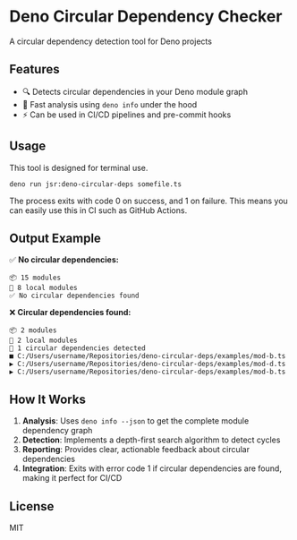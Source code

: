 # Deno Circular Dependency Checker

A circular dependency detection tool for Deno projects

## Features

- 🔍 Detects circular dependencies in your Deno module graph
- 🚀 Fast analysis using `deno info` under the hood
- ⚡ Can be used in CI/CD pipelines and pre-commit hooks

## Usage

This tool is designed for terminal use.

```shell
deno run jsr:deno-circular-deps somefile.ts
```

The process exits with code 0 on success, and 1 on failure. This means you can easily use this in CI such as GitHub Actions.

## Output Example

✅ **No circular dependencies:**

```
📦 15 modules
📁 8 local modules
✅ No circular dependencies found
```

❌ **Circular dependencies found:**

```
📦 2 modules
📁 2 local modules
🚨 1 circular dependencies detected
■ C:/Users/username/Repositories/deno-circular-deps/examples/mod-b.ts ▶ C:/Users/username/Repositories/deno-circular-deps/examples/mod-d.ts ▶ C:/Users/username/Repositories/deno-circular-deps/examples/mod-b.ts
```

## How It Works

1. **Analysis**: Uses `deno info --json` to get the complete module dependency graph
2. **Detection**: Implements a depth-first search algorithm to detect cycles
3. **Reporting**: Provides clear, actionable feedback about circular dependencies
4. **Integration**: Exits with error code 1 if circular dependencies are found, making it perfect for CI/CD

## License

MIT
